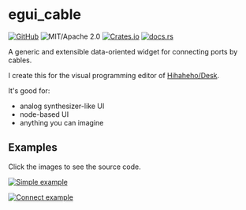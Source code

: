 # egui_cable

[![GitHub](https://img.shields.io/badge/GitHub-ryo33/egui__cable-222222)](https://github.com/ryo33/mry)
![MIT/Apache 2.0](https://img.shields.io/badge/license-MIT%2FApache--2.0-blue.svg)
[![Crates.io](https://img.shields.io/crates/v/egui_cable)](https://crates.io/crates/egui_cable)
[![docs.rs](https://img.shields.io/docsrs/egui_cable)](https://docs.rs/egui_cable)

A generic and extensible data-oriented widget for connecting ports by cables.

I create this for the visual programming editor of [Hihaheho/Desk](https://github.com/Hihaheho/Desk).

It's good for:

- analog synthesizer-like UI
- node-based UI
- anything you can imagine

## Examples

Click the images to see the source code.

[![Simple example](https://user-images.githubusercontent.com/8780513/170413124-5400d9b4-8f10-4607-bc37-23acc8c6b842.png)](https://github.com/ryo33/egui_cable/blob/main/examples/simple.rs)

[![Connect example](https://user-images.githubusercontent.com/8780513/170408794-ef879b04-9095-4c48-94d6-4773af9437e1.png)](https://github.com/ryo33/egui_cable/blob/main/examples/connect.rs)

